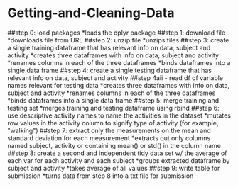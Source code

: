 # Getting-and-Cleaning-Data
##step 0: load packages
*loads the dplyr package
##step 1: download file
*downloads file from URL
##step 2: unzip file
*unzips files
##step 3: create a single training dataframe that has relevant info on data, subject and activity
*creates three dataframes with info on data, subject and activity
*renames columns in each of the three dataframes
*binds dataframes into a single data frame
##step 4: create a single testing dataframe that has relevant info on data, subject and activity
##step 4aii - read df of variable names relevant for testing data 
*creates three dataframes with info on data, subject and activity
*renames columns in each of the three dataframes
*binds dataframes into a single data frame
##step 5: merge training and testing set
*merges training and testing dataframe using rbind
##step 6: use descriptive activity names to name the activities in the dataset
*mutates row values in the activity column to signify type of activity (for example, "walking")
##step 7: extract only the measurements on the mean and standard deviation for each measurement
*extracts out only columns named subject, activity or containing mean() or std() in the column name
##step 8: create a second and independent tidy data set w/ the average of each var for each activity and each subject
*groups extracted dataframe by subject and activity
*takes average of all values
##step 9: write table for submission
*turns data from step 8 into a txt file for submission